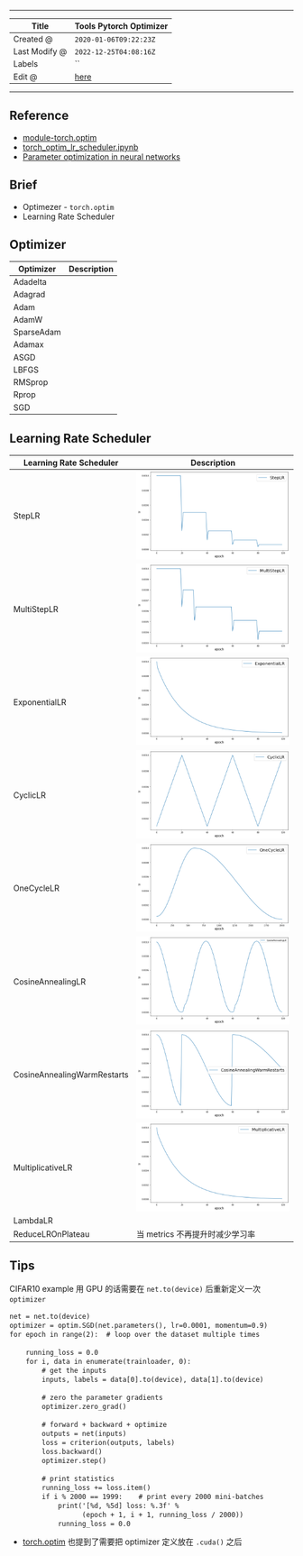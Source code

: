 -----

| Title         | Tools Pytorch Optimizer                               |
| ------------- | ----------------------------------------------------- |
| Created @     | `2020-01-06T09:22:23Z`                                |
| Last Modify @ | `2022-12-25T04:08:16Z`                                |
| Labels        | \`\`                                                  |
| Edit @        | [here](https://github.com/junxnone/aiwiki/issues/174) |

-----

## Reference

  - [module-torch.optim](https://pytorch.org/docs/stable/optim.html#module-torch.optim)
  - [torch\_optim\_lr\_scheduler.ipynb](https://github.com/junxnone/examples/blob/master/pytorch/torch_optim_lr_scheduler.ipynb)
  - [Parameter optimization in neural
    networks](https://www.deeplearning.ai/ai-notes/optimization/)

## Brief

  - Optimezer - `torch.optim`
  - Learning Rate Scheduler

## Optimizer

| Optimizer  | Description |
| ---------- | ----------- |
| Adadelta   |             |
| Adagrad    |             |
| Adam       |             |
| AdamW      |             |
| SparseAdam |             |
| Adamax     |             |
| ASGD       |             |
| LBFGS      |             |
| RMSprop    |             |
| Rprop      |             |
| SGD        |             |

## Learning Rate Scheduler

| Learning Rate Scheduler     | Description                                                  |
| --------------------------- | ------------------------------------------------------------ |
| StepLR                      | ![image](media/12ecd4aea5e83b155e7c5803102c2982047540a6.png) |
| MultiStepLR                 | ![image](media/94c00bb20a6b77bfd55984a3145d9cb9bc481c84.png) |
| ExponentialLR               | ![image](media/f478f3b05b0097cbf333c1330a81655ec8f15163.png) |
| CyclicLR                    | ![image](media/ae85342b36d18fdfcbc3ba418d29ed5ba35b78aa.png) |
| OneCycleLR                  | ![image](media/750aa913ac760874f3209c984c2ab3a14a86cdd7.png) |
| CosineAnnealingLR           | ![image](media/bb5b6d9ddc889795b23de0fa5d22973bcf282c9b.png) |
| CosineAnnealingWarmRestarts | ![image](media/12b1f0328673c3209660bc0754f49728929dca85.png) |
| MultiplicativeLR            | ![image](media/087f814e7838d28f4fbfda3aee7c5b853b46a3e8.png) |
| LambdaLR                    |                                                              |
| ReduceLROnPlateau           | 当 metrics 不再提升时减少学习率                                         |

## Tips

CIFAR10 example 用 GPU 的话需要在 `net.to(device)` 后重新定义一次 `optimizer`

    net = net.to(device)
    optimizer = optim.SGD(net.parameters(), lr=0.0001, momentum=0.9)
    for epoch in range(2):  # loop over the dataset multiple times
    
        running_loss = 0.0
        for i, data in enumerate(trainloader, 0):
            # get the inputs
            inputs, labels = data[0].to(device), data[1].to(device)
    
            # zero the parameter gradients
            optimizer.zero_grad()
    
            # forward + backward + optimize
            outputs = net(inputs)
            loss = criterion(outputs, labels)
            loss.backward()
            optimizer.step()
    
            # print statistics
            running_loss += loss.item()
            if i % 2000 == 1999:    # print every 2000 mini-batches
                print('[%d, %5d] loss: %.3f' %
                      (epoch + 1, i + 1, running_loss / 2000))
                running_loss = 0.0

  - [torch.optim](https://pytorch.org/docs/stable/optim.html) 也提到了需要把
    optimizer 定义放在 `.cuda()` 之后
